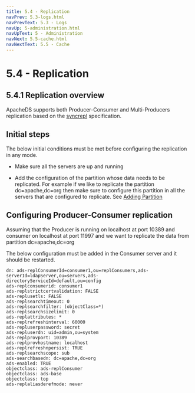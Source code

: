 ```yaml
---
title: 5.4 - Replication
navPrev: 5.3-logs.html
navPrevText: 5.3 - Logs
navUp: 5-administration.html
navUpText: 5 - Administration
navNext: 5.5-cache.html
navNextText: 5.5 - Cache
---
```


# 5.4 - Replication

## 5.4.1 Replication overview

ApacheDS supports both Producer-Consumer and Multi-Producers replication based on the [syncrepl](https://tools.ietf.org/html/rfc4533) specification.

## Initial steps

The below initial conditions must be met before configuring the replication in any mode.

* Make sure all the servers are up and running

* Add the configuration of the partition whose data needs to be replicated.
  For example if we like to replicate the partition dc=apache,dc=org then
  make sure to configure this partition in all the servers that are configured to replicate.
  See [Adding Partition](../basic-ug/1.4.3-adding-partition.html)
 

## Configuring Producer-Consumer replication

Assuming that the Producer is running on localhost at port 10389 and consumer on localhost at port 11997 and we want to
replicate the data from partition dc=apache,dc=org

The below configuration must be added in the Consumer server and it should be restarted.

	dn: ads-replConsumerId=consumer1,ou=replConsumers,ads-serverId=ldapServer,ou=servers,ads-directoryServiceId=default,ou=config
	ads-replconsumerid: consumer1
	ads-replstrictcertvalidation: FALSE
	ads-replusetls: FALSE
	ads-replsearchtimeout: 0
	ads-replsearchfilter: (objectClass=*)
	ads-replsearchsizelimit: 0
	ads-replattributes: *
	ads-replrefreshinterval: 60000
	ads-repluserpassword: secret
	ads-repluserdn: uid=admin,ou=system
	ads-replprovport: 10389
	ads-replprovhostname: localhost
	ads-replrefreshnpersist: TRUE
	ads-replsearchscope: sub
	ads-searchbasedn: dc=apache,dc=org
	ads-enabled: TRUE
	objectclass: ads-replConsumer
	objectclass: ads-base
	objectclass: top
	ads-replaliasderefmode: never
 
